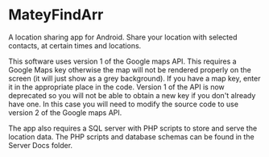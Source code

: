MateyFindArr
============

A location sharing app for Android. Share your location with selected contacts, at certain times and locations.

This software uses version 1 of the Google maps API. This requires a Google Maps key otherwise the map will
not be rendered properly on the screen (it will just show as a grey background). If you have a map key, enter 
it in the appropriate place in the code. Version 1 of the API is now deprecated so you will not be able to 
obtain a new key if you don't already have one. In this case you will need to modify the source code to use 
version 2 of the Google maps API.

The app also requires a SQL server with PHP scripts to store and serve the location data. The PHP scripts 
and database schemas can be found in the Server Docs folder.
